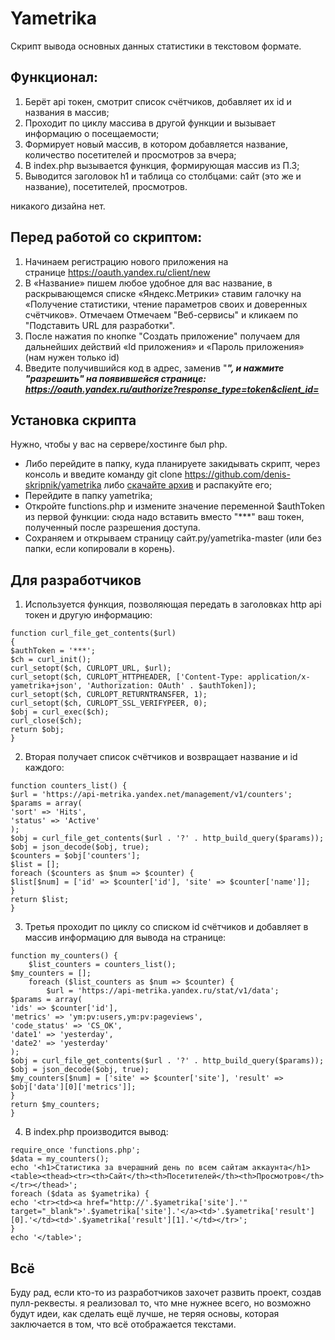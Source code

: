# Yametrika
Скрипт вывода основных данных статистики в текстовом формате.
## Функционал:
1. Берёт api токен, смотрит список счётчиков, добавляет их id и названия в массив;
2. Проходит по циклу массива в другой функции и вызывает информацию о посещаемости;
3. Формирует новый массив, в котором добавляется название, количество посетителей и просмотров за вчера;
4. В index.php вызывается функция, формирующая массив из П.3;
5. Выводится заголовок h1 и таблица со столбцами: сайт (это же и название), посетителей, просмотров.

никакого дизайна нет.

## Перед работой со скриптом:
1. Начинаем регистрацию нового приложения на странице https://oauth.yandex.ru/client/new
2. В «Название» пишем любое удобное для вас название, в раскрывающемся списке «Яндекс.Метрики» ставим галочку на «Получение статистики, чтение параметров своих и доверенных счётчиков». Отмечаем 
Отмечаем "Веб-сервисы" и кликаем по "Подставить URL для разработки".
3. После нажатия по кнопке "Создать приложение" получаем для дальнейших действий «Id приложения» и «Пароль приложения» (нам нужен только id)
4. Введите получившийся код в адрес, заменив "***", и нажмите "разрешить" на появившейся странице:
https://oauth.yandex.ru/authorize?response_type=token&client_id=***

## Установка скрипта
Нужно, чтобы у вас на сервере/хостинге был php.
- Либо перейдите в папку, куда планируете закидывать скрипт, через консоль и введите команду
git clone https://github.com/denis-skripnik/yametrika
либо [скачайте архив](https://github.com/denis-skripnik/yametrika/archive/master.zip) и распакуйте его;
- Перейдите в папку yametrika;
- Откройте functions.php и измените значение переменной $authToken из первой функции: сюда надо вставить вместо "***" ваш токен, полученный после разрешения доступа.
- Сохраняем и открываем страницу сайт.ру/yametrika-master (или без папки, если копировали в корень).
## Для разработчиков
1. Используется функция, позволяющая передать в заголовках http api токен и другую информацию:
```
function curl_file_get_contents($url)
{
$authToken = '***';
$ch = curl_init();
curl_setopt($ch, CURLOPT_URL, $url);
curl_setopt($ch, CURLOPT_HTTPHEADER, ['Content-Type: application/x-yametrika+json', 'Authorization: OAuth' . $authToken]);
curl_setopt($ch, CURLOPT_RETURNTRANSFER, 1);
curl_setopt($ch, CURLOPT_SSL_VERIFYPEER, 0);
$obj = curl_exec($ch);
curl_close($ch);
return $obj;
}
```
2. Вторая получает список счётчиков и возвращает название и id каждого:
```
function counters_list() {
$url = 'https://api-metrika.yandex.net/management/v1/counters';
$params = array(
'sort' => 'Hits',
'status' => 'Active'
);
$obj = curl_file_get_contents($url . '?' . http_build_query($params));
$obj = json_decode($obj, true);
$counters = $obj['counters'];
$list = [];
foreach ($counters as $num => $counter) {
$list[$num] = ['id' => $counter['id'], 'site' => $counter['name']];
}
return $list;
}
```
3. Третья проходит по циклу со списком id счётчиков и добавляет в массив информацию для вывода на странице:
```
function my_counters() {
    $list_counters = counters_list();
$my_counters = [];
    foreach ($list_counters as $num => $counter) {
        $url = 'https://api-metrika.yandex.ru/stat/v1/data';
$params = array(
'ids' => $counter['id'],
'metrics' => 'ym:pv:users,ym:pv:pageviews',
'code_status' => 'CS_OK',
'date1' => 'yesterday',
'date2' => 'yesterday'
);
$obj = curl_file_get_contents($url . '?' . http_build_query($params));
$obj = json_decode($obj, true);
$my_counters[$num] = ['site' => $counter['site'], 'result' => $obj['data'][0]['metrics']];
}
return $my_counters;
}
```
4. В index.php производится вывод:
```
require_once 'functions.php';
$data = my_counters();
echo '<h1>Статистика за вчерашний день по всем сайтам аккаунта</h1>
<table><thead><tr><th>Сайт</th><th>Посетителей</th><th>Просмотров</th></tr></thead>';
foreach ($data as $yametrika) {
echo '<tr><td><a href="http://'.$yametrika['site'].'" target="_blank">'.$yametrika['site'].'</a><td>'.$yametrika['result'][0].'</td><td>'.$yametrika['result'][1].'</td></tr>';
}
echo '</table>';
```

## Всё

Буду рад, если кто-то из разработчиков захочет развить проект, создав пулл-реквесты. я реализовал то, что мне нужнее всего, но возможно будут идеи, как сделать ещё лучше, не теряя основы, которая заключается в том, что всё отображается текстами.